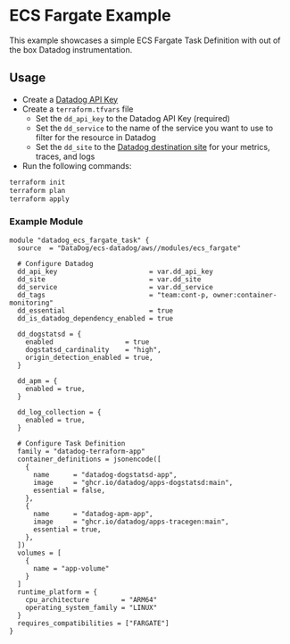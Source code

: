 # ECS Fargate Example

This example showcases a simple ECS Fargate Task Definition with out of the box Datadog instrumentation.

## Usage

* Create a [Datadog API Key](https://app.datadoghq.com/organization-settings/api-keys)
* Create a `terraform.tfvars` file
  * Set the `dd_api_key` to the Datadog API Key (required)
  * Set the `dd_service` to the name of the service you want to use to filter for the resource in Datadog
  * Set the `dd_site` to the [Datadog destination site](https://docs.datadoghq.com/getting_started/site/) for your metrics, traces, and logs
* Run the following commands:

```bash
terraform init
terraform plan
terraform apply
```

### Example Module

```hcl
module "datadog_ecs_fargate_task" {
  source  = "DataDog/ecs-datadog/aws//modules/ecs_fargate"

  # Configure Datadog
  dd_api_key                       = var.dd_api_key
  dd_site                          = var.dd_site
  dd_service                       = var.dd_service
  dd_tags                          = "team:cont-p, owner:container-monitoring"
  dd_essential                     = true
  dd_is_datadog_dependency_enabled = true

  dd_dogstatsd = {
    enabled                  = true
    dogstatsd_cardinality    = "high",
    origin_detection_enabled = true,
  }

  dd_apm = {
    enabled = true,
  }

  dd_log_collection = {
    enabled = true,
  }

  # Configure Task Definition
  family = "datadog-terraform-app"
  container_definitions = jsonencode([
    {
      name      = "datadog-dogstatsd-app",
      image     = "ghcr.io/datadog/apps-dogstatsd:main",
      essential = false,
    },
    {
      name      = "datadog-apm-app",
      image     = "ghcr.io/datadog/apps-tracegen:main",
      essential = true,
    },
  ])
  volumes = [
    {
      name = "app-volume"
    }
  ]
  runtime_platform = {
    cpu_architecture        = "ARM64"
    operating_system_family = "LINUX"
  }
  requires_compatibilities = ["FARGATE"]
}
```
